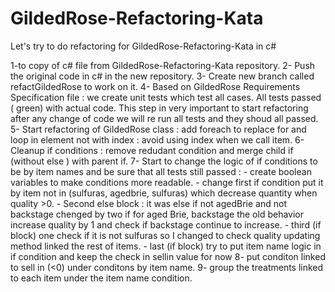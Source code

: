 # GildedRose-Refactoring-Kata
Let's try to do refactoring for GildedRose-Refactoring-Kata in c#

1-to copy of c# file from GildedRose-Refactoring-Kata repository.
2- Push the original code in c# in the new repository.
3- Create new branch called  refactGildedRose to work on it.
4- Based on GildedRose Requirements Specification file : we create unit tests which test all cases. All tests passed ( green) with actual code. This step in very important to start refactoring after any change of code we will re run all tests and  they shoud all passed.
5- Start refactoring of GildedRose class : add foreach to replace for and loop in element not with index : avoid using index when we call item.
6- Cleanup if conditions : remove redudant condition and merge child if (without else ) with parent if.
7- Start to change the logic of if conditions to be by item names and be sure that all tests still passed :
    - create boolean variables to make conditions more readable.
    - change first if condition put it by item not in (sulfuras, agedbrie, sulfuras) which decrease quantity when    	quality >0.
    - Second else block : it was else if not agedBrie and not backstage chenged by two if  for aged Brie, 	backstage the old behavior increase quality by 1 and check if backstage continue to increase.
    - third (if block) one check if it is not sulfuras so I changed to check quality updating method linked the 	rest of items.
    - last (if block) try to put item name logic in if condition and keep the check in sellin value for now
8- put conditon linked to sell in (<0) under conditons by item name.
9- group the treatments linked to each item under the item name condition.

